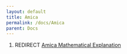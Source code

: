 ```yaml
---
layout: default
title: Amica
permalink: /docs/Amica
parent: Docs
---
```


1.  REDIRECT [Amica Mathematical
    Explanation](/Amica_Mathematical_Explanation "wikilink")